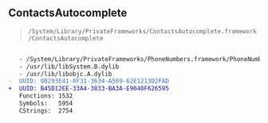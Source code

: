 ## ContactsAutocomplete

> `/System/Library/PrivateFrameworks/ContactsAutocomplete.framework/ContactsAutocomplete`

```diff

   - /System/Library/PrivateFrameworks/PhoneNumbers.framework/PhoneNumbers
   - /usr/lib/libSystem.B.dylib
   - /usr/lib/libobjc.A.dylib
-  UUID: 0B293E41-0F31-3634-A569-62E1213D2FAD
+  UUID: B45D12EE-33A4-3833-BA3A-E9040F626595
   Functions: 1532
   Symbols:   5954
   CStrings:  2754

```
